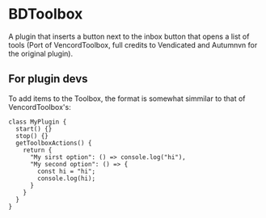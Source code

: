 # BDToolbox
A plugin that inserts a button next to the inbox button that opens a list of tools (Port of VencordToolbox, full credits to Vendicated and Autumnvn for the original plugin).

## For plugin devs
To add items to the Toolbox, the format is somewhat simmilar to that of VencordToolbox's:

```tsx
class MyPlugin {
  start() {}
  stop() {}
  getToolboxActions() {
    return {
      "My sirst option": () => console.log("hi"),
      "My second option": () => {
        const hi = "hi";
        console.log(hi);
      }
    }
  }
}
```
